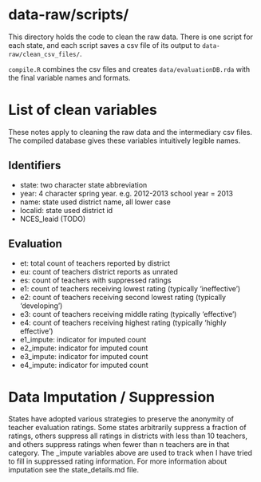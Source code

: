 # data-raw/scripts/ 

This directory holds the code to clean the raw data.
There is one script for each state, and each script saves a csv file of its output
to `data-raw/clean_csv_files/`. 

`compile.R` combines the csv files and creates `data/evaluationDB.rda` with the final 
variable names and formats. 

# List of clean variables

These notes apply to cleaning the raw data and the intermediary csv files. The compiled database gives these variables intuitively legible names. 

## Identifiers

* state: two character state abbreviation
* year: 4 character spring year. e.g. 2012-2013 school year = 2013
* name: state used district name, all lower case
* localid: state used district id
* NCES_leaid (TODO)

## Evaluation
* et: total count of teachers reported by district
* eu: count of teachers district reports as unrated
* es: count of teachers with suppressed ratings
* e1: count of teachers receiving lowest rating  (typically ‘ineffective’)
* e2: count of teachers receiving second lowest rating (typically ‘developing’)
* e3: count of teachers receiving middle rating (typically ‘effective’)
* e4: count of teachers receiving highest rating (typically ‘highly effective’)
* e1_impute: indicator for imputed count 
* e2_impute: indicator for imputed count
* e3_impute: indicator for imputed count
* e4_impute: indicator for imputed count

# Data Imputation / Suppression
States have adopted various strategies to preserve the anonymity of teacher evaluation ratings. Some states arbitrarily suppress a fraction of ratings, others suppress all ratings in districts with less than 10 teachers, and others suppress ratings when fewer than n teachers are in that category. The _impute variables above are used to track when I have tried to fill in suppressed rating information. For more information about imputation see the state_details.md file.
